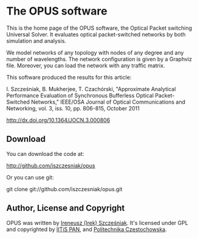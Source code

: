 # The OPUS software

This is the home page of the OPUS software, the Optical Packet
switching Universal Solver. It evaluates optical packet-switched
networks by both simulation and analysis.

We model networks of any topology with nodes of any degree and any
number of wavelengths. The network configuration is given by a
Graphviz file.  Moreover, you can load the network with any traffic
matrix.

This software produced the results for this article:

I. Szcześniak, B. Mukherjee, T. Czachórski, "Approximate Analytical
Performance Evaluation of Synchronous Bufferless Optical
Packet-Switched Networks," IEEE/OSA Journal of Optical Communications
and Networking, vol. 3, iss. 10, pp. 806-815, October 2011

<http://dx.doi.org/10.1364/JOCN.3.000806>

## Download

You can download the code at:

http://github.com/iszczesniak/opus

Or you can use git:

git clone git://github.com/iszczesniak/opus.git

## Author, License and Copyright

OPUS was written by [Ireneusz (Irek) Szcześniak](www.irkos.org).  It's
licensed under GPL and copyrighted by [IITiS PAN](iitis.pl), and
[Politechnika Częstochowska](pcz.pl).
